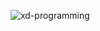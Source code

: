 ![xd-programming](https://github.com/Pandalmation/Pandalmation/assets/91600281/45e3a18e-e538-4d87-9206-42e27c3068f6)


